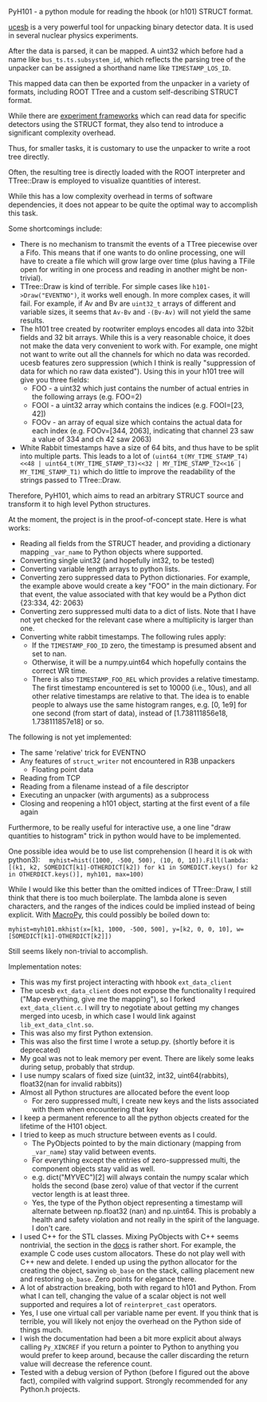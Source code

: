 PyH101 - a python module for reading the hbook (or h101) STRUCT format. 

[ucesb](https://fy.chalmers.se/~f96hajo/ucesb/) is a very powerful tool for unpacking binary detector data. It is used in several nuclear physics experiments. 

After the data is parsed, it can be mapped. A uint32 which before had a name like ``bus_ts.ts.subsystem_id``, which reflects the parsing tree of the unpacker can be assigned a shorthand name like ``TIMESTAMP_LOS_ID``. 

This mapped data can then be exported from the unpacker in a variety of formats, including ROOT TTree and a custom self-describing STRUCT format.

While there are [experiment frameworks](https://github.com/R3BRootGroup/R3BRoot) which can read data for specific detectors using the STRUCT format, they also tend to introduce a significant complexity overhead.

Thus, for smaller tasks, it is customary to use the unpacker to write a root tree directly. 

Often, the resulting tree is directly loaded with the ROOT interpreter and TTree::Draw is employed to visualize quantities of interest. 

While this has a low complexity overhead in terms of software dependencies, it does not appear to be quite the optimal way to accomplish this task. 

Some shortcomings include:
* There is no mechanism to transmit the events of a TTree piecewise over a Fifo. This means that if one wants to do online processing, one will have to create a file which will grow large over time (plus having a TFile open for writing in one process and reading in another might be non-trivial). 
* TTree::Draw is kind of terrible. For simple cases like ``h101->Draw("EVENTNO")``, it works well enough. In more complex cases, it will fail. For example, if Av and Bv are ``uint32_t`` arrays of different and variable sizes, it seems that ``Av-Bv`` and ``-(Bv-Av)`` will not yield the same results.
* The h101 tree created by rootwriter employs encodes all data into 32bit fields and 32 bit arrays. While this is a very reasonable choice, it does not make the data very convenient to work with. For example, one might not want to write out all the channels for which no data was recorded. ucesb features zero suppression (which I think is really "suppression of data for which no raw data existed"). Using this in your h101 tree will give you three fields:
  * FOO - a uint32 which just contains the number of actual entries in the following arrays (e.g. FOO=2)
  * FOOI - a uint32 array which contains the indices (e.g. FOOI=[23, 42])
  * FOOv - an array of equal size which contains the actual data for each index (e.g. FOOv=[344, 2063], indicating that channel 23 saw a value of 334 and ch 42 saw 2063)
* White Rabbit timestamps have a size of 64 bits, and thus have to be split into multiple parts. This leads to a lot of ``(uint64_t(MY_TIME_STAMP_T4)<<48 | uint64_t(MY_TIME_STAMP_T3)<<32 | MY_TIME_STAMP_T2<<16 | MY_TIME_STAMP_T1)`` which do little to improve the readability of the strings passed to TTree::Draw.

Therefore, PyH101, which aims to read an arbitrary STRUCT source and transform it to high level Python structures. 

At the moment, the project is in the proof-of-concept state. Here is what works:
* Reading all fields from the STRUCT header, and providing a dictionary mapping ``_var_name`` to Python objects where supported. 
* Converting single uint32 (and hopefully int32, to be tested)
* Converting variable length arrays to python lists. 
* Converting zero suppressed data to Python dictionaries. For example, the example above would create a key "FOO" in the main dictionary. For that event, the value associated with that key would be a Python dict {23:334, 42: 2063}
* Converting zero suppressed multi data to a dict of lists. Note that I have not yet checked for the relevant case where a multiplicity is larger than one. 
* Converting white rabbit timestamps. The following rules apply:
  * If the ``TIMESTAMP_FOO_ID`` zero, the timestamp is presumed absent and set to nan. 
  * Otherwise, it will be a numpy.uint64 which hopefully contains the correct WR time. 
  * There is also ``TIMESTAMP_FOO_REL`` which provides a relative timestamp. The first timestamp encountered is set to 10000 (i.e., 10us), and all other relative timestamps are relative to that. The idea is to enable people to always use the same histogram ranges, e.g. [0, 1e9] for one second (from start of data), instead of [1.738111856e18, 1.738111857e18] or so. 

The following is not yet implemented:
* The same 'relative' trick for EVENTNO
* Any features of ``struct_writer`` not encountered in R3B unpackers
   * Floating point data
* Reading from TCP
* Reading from a filename instead of a file descriptor
* Executing an unpacker (with arguments) as a subprocess
* Closing and reopening a h101 object, starting at the first event of a file again

Furthermore, to be really useful for interactive use, a one line "draw quantities to histogram" trick in python would have to be implemented. 

One possible idea would be to use list comprehension (I heard it is ok with python3):
``  myhist=hist((1000, -500, 500), (10, 0, 10]).Fill(lambda: [(k1, k2, SOMEDICT[k1]-OTHERDICT[k2]) for k1 in SOMEDICT.keys() for k2 in OTHERDICT.keys()], myh101, max=100)``

While I would like this better than the omitted indices of TTree::Draw, I still think that there is too much boilerplate. The lambda alone is seven characters, and the ranges of the indices could be implied instead of being explicit. With [MacroPy](https://pypi.org/project/MacroPy/), this could possibly be boiled down to:

``myhist=myh101.mkhist(x=[k1, 1000, -500, 500], y=[k2, 0, 0, 10], w=[SOMEDICT[k1]-OTHERDICT[k2]])``

Still seems likely non-trivial to accomplish. 


Implementation notes:
* This was my first project interacting with hbook ``ext_data_client``
* The ucesb ``ext_data_client`` does not expose the functionality I required ("Map everything, give me the mapping"), so I forked ``ext_data_client.c``. I will try to negotiate about getting my changes merged into ucesb, in which case I would link against ``lib_ext_data_clnt.so``.
* This was also my first Python extension.
* This was also the first time I wrote a setup.py. (shortly before it is deprecated)
* My goal was not to leak memory per event. There are likely some leaks during setup, probably that strdup.
* I use numpy scalars of fixed size (uint32, int32, uint64(rabbits), float32(nan for invalid rabbits))
* Almost all Python structures are allocated before the event loop
   * For zero suppressed multi, I create new keys and the lists associated with them when encountering that key
* I keep a permanent reference to all the python objects created for the lifetime of the H101 object.
* I tried to keep as much structure between events as I could. 
   * The PyObjects pointed to by the main dictionary (mapping from ``_var_name``) stay valid between events. 
   * For everything except the entries of zero-suppressed multi, the component objects stay valid as well. 
   * e.g. dict("MYVEC")[2] will always contain the numpy scalar which holds the second (base zero) value of that vector if the current vector length is at least three. 
   * Yes, the type of the Python object representing a timestamp will alternate between np.float32 (nan) and np.uint64. This is probably a health and safety violation and not really in the spirit of the language. I don't care. 
* I used C++ for the STL classes. Mixing PyObjects with C++ seems nontrivial, the section in the [docs](https://docs.python.org/3/extending/extending.html#writing-extensions-in-c) is rather short. For example, the example C code uses custom allocators. These do not play well with C++ new and delete. I ended up using the python allocator for the creating the object, saving ``ob_base`` on the stack, calling placement new and restoring ``ob_base``. Zero points for elegance there.
* A lot of abstraction breaking, both with regard to h101 and Python. From what I can tell, changing the value of a scalar object is not well supported and requires a lot of ``reinterpret_cast`` operators. 
* Yes, I use one virtual call per variable name per event. If you think that is terrible, you will likely not enjoy the overhead on the Python side of things much. 
* I wish the documentation had been a bit more explicit about always calling ``Py_XINCREF`` if you return a pointer to Python to anything you would prefer to keep around, because the caller discarding the return value will decrease the reference count.
* Tested with a debug version of Python (before I figured out the above fact), compiled with valgrind support. Strongly recommended for any Python.h projects. 

